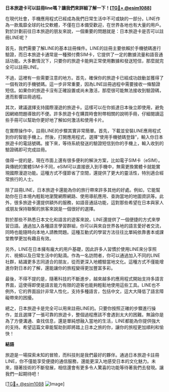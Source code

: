 **日本旅遊卡可以註冊line嗎？讓我們來詳細了解一下！[[TG💪+ @esim1088](https://t.me/s/esim1088)]**

在現代社會，手機應用程式已經成為我們日常生活中不可或缺的一部分。LINE作為一款風靡全球的社交軟體，不僅在日本備受歡迎，在世界各地也有大量的用戶。對於計劃前往日本旅遊的朋友來說，一個重要的問題就是：日本旅遊卡是否可以註冊LINE呢？

首先，我們需要了解LINE的基本註冊條件。LINE的註冊主要依賴於手機號碼進行驗證，而日本旅遊卡通常是一種預付費SIM卡，它提供了一定的數據流量和語音通話功能。大多數情況下，只要你的旅遊卡能夠正常使用數據和發送短信，那麼就完全可以註冊LINE。

不過，這裡有一些需要注意的地方。首先，確保你的旅遊卡已經成功啟動並獲得了一個有效的手機號碼。這一步非常重要，因為LINE註冊過程中需要接收一條驗證短信。如果你的旅遊卡沒有正確設置或尚未激活，那麼很可能無法接收到驗證碼，進而影響註冊過程。

其次，建議選擇支持國際漫遊的旅遊卡。這樣可以在你抵達日本後立即使用，避免因網絡問題導致的不便。許多旅遊卡在購買時會附帶相關的說明手冊，仔細閱讀這些手冊可以幫助你更好地了解如何激活和使用卡片。

在實際操作中，註冊LINE的步驟其實非常簡單。首先，下載並安裝LINE應用程式到你的智能手機上。然後，打開應用程式，選擇“使用手機號碼登錄”，輸入你日本旅遊卡的電話號碼。接下來，等待系統發送的驗證短信到你的手機上，輸入收到的驗證碼即可完成註冊。

值得一提的是，現在市面上還有很多便利的解決方案，比如電子SIM卡（eSIM）。與傳統的實體SIM卡不同，eSIM可以直接嵌入到手機中，無需更換實體卡就能實現國際漫遊功能。這種方式不僅節省了空間，還提供了更大的靈活性，特別適合經常旅行的人士。

除了註冊LINE，日本旅遊卡還能為你的旅行帶來許多其他的好處。例如，它能幫助你在日本境內輕鬆地瀏覽網際網路、使用導航應用、查詢當地的地圖資訊等。此外，很多旅遊卡還提供額外的服務，如語音通話功能，這對那些希望在日本與家人或朋友保持聯繫的旅客來說是一個很好的選擇。

對於那些不熟悉日本文化和語言的遊客來說，LINE還提供了一個便捷的方式來學習日語。通過加入各種語言學習群組，你可以與來自世界各地的語言愛好者交流，同時也能隨時向本地人請教問題。這種互動式的學習方法往往比單純依靠書本或課堂教學更加有趣且有效。

另外，LINE在日本擁有龐大的用戶基礎，因此許多人習慣於使用LINE來分享照片、視頻以及日常生活中的點滴。作為一名訪問者，你可以通過加入不同的LINE社群，結識更多志同道合的朋友，從而更深入地體驗當地文化。這種方式不僅能增進你對日本的了解，還能讓你的旅程變得更加豐富多彩。

最後，不得不提的是，隨著科技的不斷進步，越來越多的應用程式開始支持多語言界面，這使得即使是語言能力有限的遊客也能夠輕鬆地使用這些工具。LINE也不例外，它的界面設計非常人性化，支持多種語言，包括中文，這大大降低了語言障礙帶來的困擾。

總之，日本旅遊卡是完全可以用來註冊LINE的。只要你按照正確的步驟進行操作，並且選擇了一張可靠的旅遊卡，整個過程應該不會遇到太大的困難。無論你是為了方便溝通、查找信息，還是單純想融入當地的生活，LINE都能為你提供強大的支持。希望這篇文章能幫助到即將踏上日本之旅的你，讓你的旅程更加順利和愉快！

**結語**

旅遊是一場探索未知的冒險，而科技則是我們最好的夥伴。通過日本旅遊卡註冊LINE，你不僅能享受便捷的通信服務，還能更深入地感受日本的文化魅力。未來，隨著技術的不斷發展，相信還會有更多令人驚喜的功能等待著我們去發現。讓我們一起期待吧！

[[TG💪+ @esim1088](https://t.me/s/esim1088) ![Image](https://i.postimg.cc/4NQfJmqS/Snipaste-2025-05-13-00-14-12.png)]